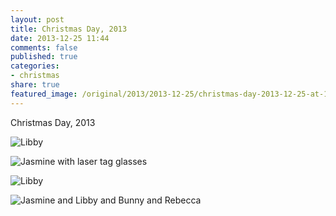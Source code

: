 ```yaml
---
layout: post
title: Christmas Day, 2013
date: 2013-12-25 11:44
comments: false
published: true
categories:
- christmas
share: true
featured_image: /original/2013/2013-12-25/christmas-day-2013-12-25-at-10-52-12.jpg
---
```

Christmas Day, 2013

![Libby](/original/2013/2013-12-25/christmas-day-2013-12-25-at-08-52-47.jpg)

![Jasmine with laser tag glasses](/original/2013/2013-12-25/christmas-day-2013-12-25-at-09-56-01.jpg)

![Libby](/original/2013/2013-12-25/christmas-day-2013-12-25-at-10-50-49.jpg)

![Jasmine and Libby and Bunny and Rebecca](/original/2013/2013-12-25/christmas-day-2013-12-25-at-10-52-12.jpg)
